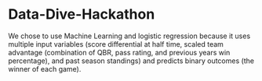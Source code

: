 # Data-Dive-Hackathon
We chose to use Machine Learning and logistic regression because it uses multiple input variables 
(score differential at half time, scaled team advantage (combination of QBR, pass rating, and previous years win percentage), and past season standings) and predicts binary outcomes (the winner of each game).




